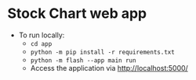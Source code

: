 # Stock Chart web app

* To run locally:
  * `cd app`
  * `python -m pip install -r requirements.txt`
  * `python -m flash --app main run`
  *  Access the application via [http://localhost:5000/](http://localhost:5000/)
